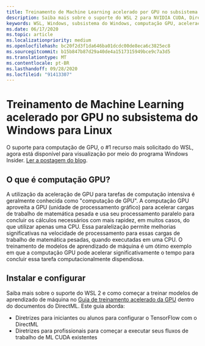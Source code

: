 ```yaml
---
title: Treinamento de Machine Learning acelerado por GPU no subsistema do Windows para Linux
description: Saiba mais sobre o suporte do WSL 2 para NVIDIA CUDA, DirectML, Tensorflow e PyTorch.
keywords: WSL, Windows, subsistema do Windows, computação GPU, aceleração de GPU, NVIDIA, CUDA, DirectML, Tensorflow, PyTorch, NVIDIA CUDA Preview, Driver de GPU, kit de ferramentas de contêiner NVIDIA, Docker
ms.date: 06/17/2020
ms.topic: article
ms.localizationpriority: medium
ms.openlocfilehash: bc20f2d3f1da646ba01dcdc00de8eca6c3825ec8
ms.sourcegitcommit: b15b847b87d29a40de4a1517315949bce9c7a3d5
ms.translationtype: MT
ms.contentlocale: pt-BR
ms.lasthandoff: 09/28/2020
ms.locfileid: "91413307"
---
```

# <a name="gpu-accelerated-machine-learning-training-in-the-windows-subsystem-for-linux"></a>Treinamento de Machine Learning acelerado por GPU no subsistema do Windows para Linux

O suporte para computação de GPU, o #1 recurso mais solicitado do WSL, agora está disponível para visualização por meio do programa Windows Insider. [Ler a postagem do blog](https://blogs.windows.com/windowsdeveloper/?p=55781).

## <a name="what-is-gpu-compute"></a>O que é computação GPU?

A utilização da aceleração de GPU para tarefas de computação intensiva é geralmente conhecida como "computação de GPU". A computação GPU aproveita a GPU (unidade de processamento gráfico) para acelerar cargas de trabalho de matemática pesada e usa seu processamento paralelo para concluir os cálculos necessários com mais rapidez, em muitos casos, do que utilizar apenas uma CPU. Essa paralelização permite melhorias significativas na velocidade de processamento para essas cargas de trabalho de matemática pesadas, quando executadas em uma CPU. O treinamento de modelos de aprendizado de máquina é um ótimo exemplo em que a computação GPU pode acelerar significativamente o tempo para concluir essa tarefa computacionalmente dispendiosa.

## <a name="install-and-set-up"></a>Instalar e configurar

Saiba mais sobre o suporte do WSL 2 e como começar a treinar modelos de aprendizado de máquina no [Guia de treinamento acelerado da GPU](/windows/win32/direct3d12/gpu-accelerated-training) dentro do documentos do DirectML. Este guia aborda:

* Diretrizes para iniciantes ou alunos para configurar o TensorFlow com o DirectML
* Diretrizes para profissionais para começar a executar seus fluxos de trabalho de ML CUDA existentes